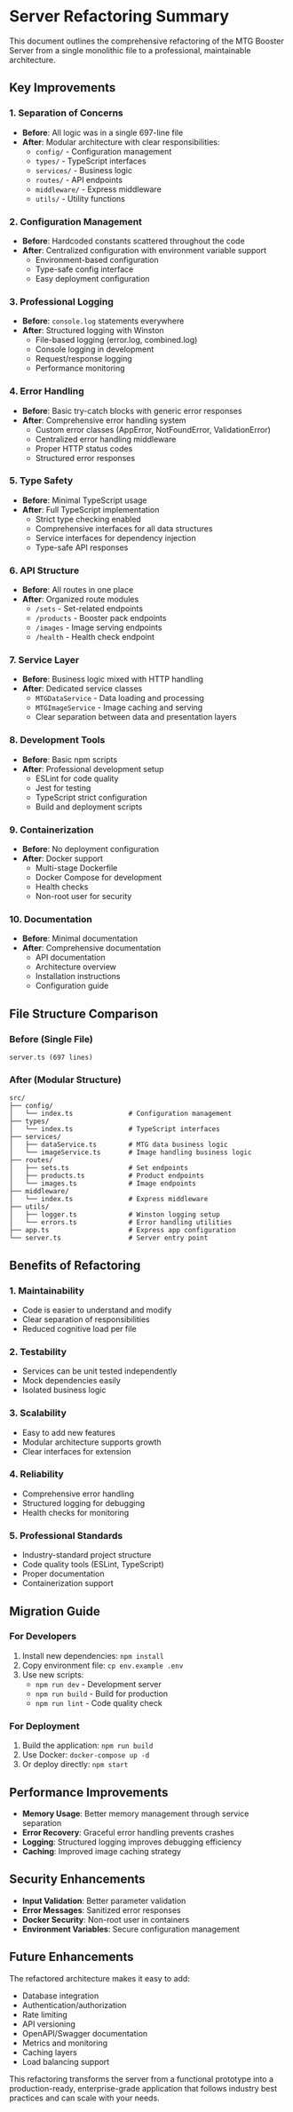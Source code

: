 # Server Refactoring Summary

This document outlines the comprehensive refactoring of the MTG Booster Server from a single monolithic file to a professional, maintainable architecture.

## Key Improvements

### 1. **Separation of Concerns**
- **Before**: All logic was in a single 697-line file
- **After**: Modular architecture with clear responsibilities:
  - `config/` - Configuration management
  - `types/` - TypeScript interfaces
  - `services/` - Business logic
  - `routes/` - API endpoints
  - `middleware/` - Express middleware
  - `utils/` - Utility functions

### 2. **Configuration Management**
- **Before**: Hardcoded constants scattered throughout the code
- **After**: Centralized configuration with environment variable support
  - Environment-based configuration
  - Type-safe config interface
  - Easy deployment configuration

### 3. **Professional Logging**
- **Before**: `console.log` statements everywhere
- **After**: Structured logging with Winston
  - File-based logging (error.log, combined.log)
  - Console logging in development
  - Request/response logging
  - Performance monitoring

### 4. **Error Handling**
- **Before**: Basic try-catch blocks with generic error responses
- **After**: Comprehensive error handling system
  - Custom error classes (AppError, NotFoundError, ValidationError)
  - Centralized error handling middleware
  - Proper HTTP status codes
  - Structured error responses

### 5. **Type Safety**
- **Before**: Minimal TypeScript usage
- **After**: Full TypeScript implementation
  - Strict type checking enabled
  - Comprehensive interfaces for all data structures
  - Service interfaces for dependency injection
  - Type-safe API responses

### 6. **API Structure**
- **Before**: All routes in one place
- **After**: Organized route modules
  - `/sets` - Set-related endpoints
  - `/products` - Booster pack endpoints
  - `/images` - Image serving endpoints
  - `/health` - Health check endpoint

### 7. **Service Layer**
- **Before**: Business logic mixed with HTTP handling
- **After**: Dedicated service classes
  - `MTGDataService` - Data loading and processing
  - `MTGImageService` - Image caching and serving
  - Clear separation between data and presentation layers

### 8. **Development Tools**
- **Before**: Basic npm scripts
- **After**: Professional development setup
  - ESLint for code quality
  - Jest for testing
  - TypeScript strict configuration
  - Build and deployment scripts

### 9. **Containerization**
- **Before**: No deployment configuration
- **After**: Docker support
  - Multi-stage Dockerfile
  - Docker Compose for development
  - Health checks
  - Non-root user for security

### 10. **Documentation**
- **Before**: Minimal documentation
- **After**: Comprehensive documentation
  - API documentation
  - Architecture overview
  - Installation instructions
  - Configuration guide

## File Structure Comparison

### Before (Single File)
```
server.ts (697 lines)
```

### After (Modular Structure)
```
src/
├── config/
│   └── index.ts              # Configuration management
├── types/
│   └── index.ts              # TypeScript interfaces
├── services/
│   ├── dataService.ts        # MTG data business logic
│   └── imageService.ts       # Image handling business logic
├── routes/
│   ├── sets.ts               # Set endpoints
│   ├── products.ts           # Product endpoints
│   └── images.ts             # Image endpoints
├── middleware/
│   └── index.ts              # Express middleware
├── utils/
│   ├── logger.ts             # Winston logging setup
│   └── errors.ts             # Error handling utilities
├── app.ts                    # Express app configuration
└── server.ts                 # Server entry point
```

## Benefits of Refactoring

### 1. **Maintainability**
- Code is easier to understand and modify
- Clear separation of responsibilities
- Reduced cognitive load per file

### 2. **Testability**
- Services can be unit tested independently
- Mock dependencies easily
- Isolated business logic

### 3. **Scalability**
- Easy to add new features
- Modular architecture supports growth
- Clear interfaces for extension

### 4. **Reliability**
- Comprehensive error handling
- Structured logging for debugging
- Health checks for monitoring

### 5. **Professional Standards**
- Industry-standard project structure
- Code quality tools (ESLint, TypeScript)
- Proper documentation
- Containerization support

## Migration Guide

### For Developers
1. Install new dependencies: `npm install`
2. Copy environment file: `cp env.example .env`
3. Use new scripts:
   - `npm run dev` - Development server
   - `npm run build` - Build for production
   - `npm run lint` - Code quality check

### For Deployment
1. Build the application: `npm run build`
2. Use Docker: `docker-compose up -d`
3. Or deploy directly: `npm start`

## Performance Improvements

- **Memory Usage**: Better memory management through service separation
- **Error Recovery**: Graceful error handling prevents crashes
- **Logging**: Structured logging improves debugging efficiency
- **Caching**: Improved image caching strategy

## Security Enhancements

- **Input Validation**: Better parameter validation
- **Error Messages**: Sanitized error responses
- **Docker Security**: Non-root user in containers
- **Environment Variables**: Secure configuration management

## Future Enhancements

The refactored architecture makes it easy to add:
- Database integration
- Authentication/authorization
- Rate limiting
- API versioning
- OpenAPI/Swagger documentation
- Metrics and monitoring
- Caching layers
- Load balancing support

This refactoring transforms the server from a functional prototype into a production-ready, enterprise-grade application that follows industry best practices and can scale with your needs. 